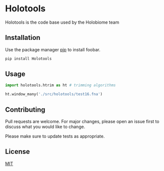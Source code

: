 # Holotools

Holotools is the code base used by the Holobiome team

## Installation

Use the package manager [pip](https://pip.pypa.io/en/stable/) to install foobar.

```bash
pip install Holotools
```

## Usage

```python
import holotools.htrim as ht # trimming algorithms

ht.window_many('./src/holotools/test16.fna')
```

## Contributing
Pull requests are welcome. For major changes, please open an issue first to discuss what you would like to change.

Please make sure to update tests as appropriate.

## License
[MIT](https://choosealicense.com/licenses/mit/)
